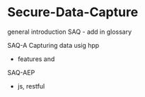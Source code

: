 # Secure-Data-Capture


general introduction
SAQ - add in glossary

SAQ-A
Capturing data usig hpp
  - features and 

SAQ-AEP
  - js, restful